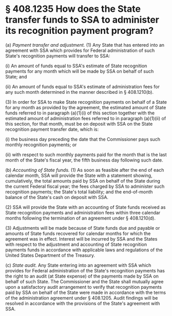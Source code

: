 # § 408.1235   How does the State transfer funds to SSA to administer its recognition payment program?

(a) *Payment transfer and adjustment.* (1) Any State that has entered into an agreement with SSA which provides for Federal administration of such State's recognition payments will transfer to SSA:


(i) An amount of funds equal to SSA's estimate of State recognition payments for any month which will be made by SSA on behalf of such State; and 


(ii) An amount of funds equal to SSA's estimate of administration fees for any such month determined in the manner described in § 408.1210(b).


(3) In order for SSA to make State recognition payments on behalf of a State for any month as provided by the agreement, the estimated amount of State funds referred to in paragraph (a)(1)(i) of this section together with the estimated amount of administration fees referred to in paragraph (a)(1)(ii) of this section, for that month, must be on deposit with SSA on the State recognition payment transfer date, which is:


(i) the business day preceding the date that the Commissioner pays such monthly recognition payments; or 


(ii) with respect to such monthly payments paid for the month that is the last month of the State's fiscal year, the fifth business day following such date.


(b) *Accounting of State funds.* (1) As soon as feasible after the end of each calendar month, SSA will provide the State with a statement showing, cumulatively, the total amounts paid by SSA on behalf of the State during the current Federal fiscal year; the fees charged by SSA to administer such recognition payments; the State's total liability; and the end-of-month balance of the State's cash on deposit with SSA.


(2) SSA will provide the State with an accounting of State funds received as State recognition payments and administration fees within three calendar months following the termination of an agreement under § 408.1210(d).


(3) Adjustments will be made because of State funds due and payable or amounts of State funds recovered for calendar months for which the agreement was in effect. Interest will be incurred by SSA and the States with respect to the adjustment and accounting of State recognition payments funds in accordance with applicable laws and regulations of the United States Department of the Treasury.


(c) *State audit.* Any State entering into an agreement with SSA which provides for Federal administration of the State's recognition payments has the right to an audit (at State expense) of the payments made by SSA on behalf of such State. The Commissioner and the State shall mutually agree upon a satisfactory audit arrangement to verify that recognition payments paid by SSA on behalf of the State were made in accordance with the terms of the administration agreement under § 408.1205. Audit findings will be resolved in accordance with the provisions of the State's agreement with SSA.




